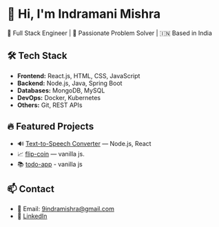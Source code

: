 # 👋 Hi, I'm Indramani Mishra
🚀 Full Stack Engineer | 🧠 Passionate Problem Solver | 🇮🇳 Based in India

## 🛠️ Tech Stack
- **Frontend:** React.js, HTML, CSS, JavaScript
- **Backend:** Node.js, Java, Spring Boot
- **Databases:** MongoDB, MySQL
- **DevOps:** Docker, Kubernetes
- **Others:** Git, REST APIs

## 🔥 Featured Projects
- 🔊 [Text-to-Speech Converter](https://github.com/indramishra/text-to-speech-app) — Node.js, React
- 📈 [flip-coin](https://github.com/indramishra/flip-coin) — vanilla js.
- 📚 [todo-app](https://github.com/indramishra/todo-app) - vanilla js

## 📫 Contact
- 📧 Email: 9indramishra@gmail.com
- 🧳 [LinkedIn](https://www.linkedin.com/in/indramani-mishra-555115109/)
